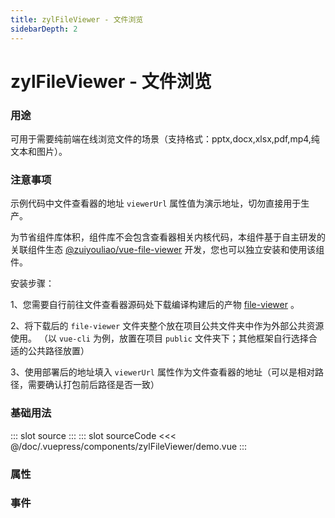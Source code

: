 ```yaml
---
title: zylFileViewer - 文件浏览
sidebarDepth: 2
---
```


# zylFileViewer - 文件浏览

### 用途

可用于需要纯前端在线浏览文件的场景（支持格式：pptx,docx,xlsx,pdf,mp4,纯文本和图片）。

### 注意事项

示例代码中文件查看器的地址 `viewerUrl` 属性值为演示地址，切勿直接用于生产。

为节省组件库体积，组件库不会包含查看器相关内核代码，本组件基于自主研发的关联组件生态 [@zuiyouliao/vue-file-viewer](https://home.sharecorner.top/file-viewer-doc/index.html#/start) 开发，您也可以独立安装和使用该组件。

安装步骤：

1、您需要自行前往文件查看器源码处下载编译构建后的产物 [file-viewer](https://github.com/zyl-ui/vue-file-viewer/tree/master/public/file-viewer) 。

2、将下载后的 `file-viewer` 文件夹整个放在项目公共文件夹中作为外部公共资源使用。 （以 `vue-cli` 为例，放置在项目 `public` 文件夹下；其他框架自行选择合适的公共路径放置）

3、使用部署后的地址填入 `viewerUrl` 属性作为文件查看器的地址（可以是相对路径，需要确认打包前后路径是否一致）

### 基础用法

<zyl-demo-block>
::: slot source
<zylFileViewer-demo></zylFileViewer-demo>
:::
::: slot sourceCode
<<< @/doc/.vuepress/components/zylFileViewer/demo.vue
:::
</zyl-demo-block>

### 属性

<zylFileViewer-attr></zylFileViewer-attr>

### 事件

<zylFileViewer-event></zylFileViewer-event>
